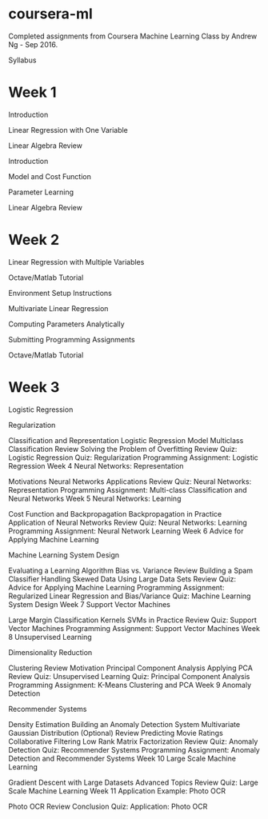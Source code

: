 # coursera-ml
Completed assignments from Coursera Machine Learning Class by Andrew Ng - Sep 2016. 

Syllabus

# Week 1

Introduction

Linear Regression with One Variable

Linear Algebra Review
  
  Introduction
    
  Model and Cost Function
  
  Parameter Learning
  
  Linear Algebra Review
  

# Week 2

Linear Regression with Multiple Variables

Octave/Matlab Tutorial

  Environment Setup Instructions
  
  Multivariate Linear Regression
 
  Computing Parameters Analytically
  
  Submitting Programming Assignments
  
  Octave/Matlab Tutorial
  
# Week 3

Logistic Regression

Regularization

Classification and Representation
Logistic Regression Model
Multiclass Classification
Review
Solving the Problem of Overfitting
Review
Quiz: Logistic Regression
Quiz: Regularization
Programming Assignment: Logistic Regression
Week 4
Neural Networks: Representation

Motivations
Neural Networks
Applications
Review
Quiz: Neural Networks: Representation
Programming Assignment: Multi-class Classification and Neural Networks
Week 5
Neural Networks: Learning

Cost Function and Backpropagation
Backpropagation in Practice
Application of Neural Networks
Review
Quiz: Neural Networks: Learning
Programming Assignment: Neural Network Learning
Week 6
Advice for Applying Machine Learning

Machine Learning System Design

Evaluating a Learning Algorithm
Bias vs. Variance
Review
Building a Spam Classifier
Handling Skewed Data
Using Large Data Sets
Review
Quiz: Advice for Applying Machine Learning
Programming Assignment: Regularized Linear Regression and Bias/Variance
Quiz: Machine Learning System Design
Week 7
Support Vector Machines

Large Margin Classification
Kernels
SVMs in Practice
Review
Quiz: Support Vector Machines
Programming Assignment: Support Vector Machines
Week 8
Unsupervised Learning

Dimensionality Reduction

Clustering
Review
Motivation
Principal Component Analysis
Applying PCA
Review
Quiz: Unsupervised Learning
Quiz: Principal Component Analysis
Programming Assignment: K-Means Clustering and PCA
Week 9
Anomaly Detection

Recommender Systems

Density Estimation
Building an Anomaly Detection System
Multivariate Gaussian Distribution (Optional)
Review
Predicting Movie Ratings
Collaborative Filtering
Low Rank Matrix Factorization
Review
Quiz: Anomaly Detection
Quiz: Recommender Systems
Programming Assignment: Anomaly Detection and Recommender Systems
Week 10
Large Scale Machine Learning

Gradient Descent with Large Datasets
Advanced Topics
Review
Quiz: Large Scale Machine Learning
Week 11
Application Example: Photo OCR

Photo OCR
Review
Conclusion
Quiz: Application: Photo OCR
